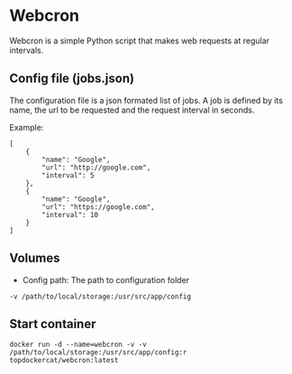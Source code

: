 # Webcron
Webcron is a simple Python script that makes web requests at regular intervals.


## Config file (jobs.json)
The configuration file is a json formated list of jobs. A job is defined by its name, the url to be requested and the request interval in seconds.

Example:
```
[
    {
        "name": "Google",
        "url": "http://google.com",
        "interval": 5
    },
    {
        "name": "Google",
        "url": "https://google.com",
        "interval": 10
    }
]
```

## Volumes
* Config path: The path to configuration folder

```
-v /path/to/local/storage:/usr/src/app/config
```

## Start container
```
docker run -d --name=webcron -v -v /path/to/local/storage:/usr/src/app/config:r topdockercat/webcron:latest
```
